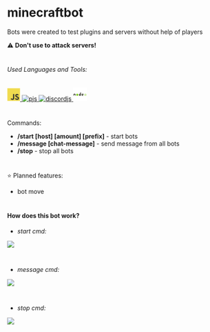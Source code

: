 # minecraftbot

Bots were created to test plugins and servers without help of players

⚠️ **Don't use to attack servers!**

#

<h6 align="Left">Used Languages and Tools:</h6>

<a href="https://www.javascript.com/" target="_blank" rel="noreferrer"> 
<img src="https://raw.githubusercontent.com/devicons/devicon/master/icons/javascript/javascript-original.svg" alt="javascript" width="30" height="30"/> 
</a> 


<a href="https://github.com/PrismarineJS/mineflayer" target="_blank" rel="noreferrer"> 
<img src="https://avatars.githubusercontent.com/u/11053411?s=200&v=4" alt="pjs" width="30" height="30"/> 
</a> 

<a href="https://discord.js.org/#/" target="_blank" rel="noreferrer"> 
<img src="https://www.vectorlogo.zone/logos/js_discord/js_discord-icon.svg" alt="discordjs" width="30" height="30"/> 
</a> 

<a href="https://nodejs.org" target="_blank" rel="noreferrer"> 
<img src="https://raw.githubusercontent.com/devicons/devicon/master/icons/nodejs/nodejs-original-wordmark.svg" alt="nodejs" width="32" height="32"/> 
</a> 

#
Commands:
- **/start [host] [amount] [prefix]** - start bots
- **/message [chat-message]** - send message from all bots
- **/stop** - stop all bots

#

⭐ Planned features:

- bot move

#

<h4> How does this bot work? </h4>

- *start cmd:*

<a href="https://github.com/Norbit4/" target="_blank" rel="noreferrer">
<img src="https://user-images.githubusercontent.com/46154743/188951297-253b71cc-f48d-4ec6-8efd-69a75a9ae2be.gif" width="600"/></a> 

#
- *message cmd:*

<a href="https://github.com/Norbit4/" target="_blank" rel="noreferrer">
<img src="https://user-images.githubusercontent.com/46154743/188951933-605cfcf2-7d3e-4649-bcb5-33ed0adcb3f2.gif" width="600"/></a> 

#
- *stop cmd:*

<a href="https://github.com/Norbit4/" target="_blank" rel="noreferrer">
<img src="https://user-images.githubusercontent.com/46154743/188952041-17ac9a42-ada1-47ba-aee1-7f1c31837718.gif" width="600"/></a> 
